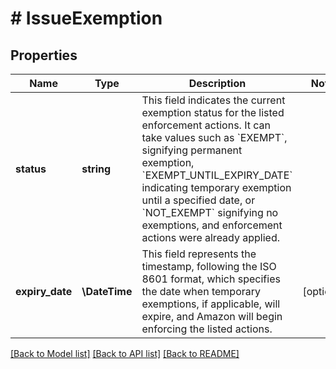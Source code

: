 # # IssueExemption

## Properties

Name | Type | Description | Notes
------------ | ------------- | ------------- | -------------
**status** | **string** | This field indicates the current exemption status for the listed enforcement actions. It can take values such as &#x60;EXEMPT&#x60;, signifying permanent exemption, &#x60;EXEMPT_UNTIL_EXPIRY_DATE&#x60; indicating temporary exemption until a specified date, or &#x60;NOT_EXEMPT&#x60; signifying no exemptions, and enforcement actions were already applied. |
**expiry_date** | **\DateTime** | This field represents the timestamp, following the ISO 8601 format, which specifies the date when temporary exemptions, if applicable, will expire, and Amazon will begin enforcing the listed actions. | [optional]

[[Back to Model list]](../../README.md#models) [[Back to API list]](../../README.md#endpoints) [[Back to README]](../../README.md)
